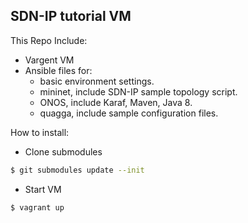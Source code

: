 SDN-IP tutorial VM
----

This Repo Include:

- Vargent VM
- Ansible files for:
  - basic environment settings.
  - mininet, include SDN-IP sample topology script.
  - ONOS, include Karaf, Maven, Java 8.
  - quagga, include sample configuration files.

How to install:

- Clone submodules
```bash
$ git submodules update --init
```

- Start VM
```bash
$ vagrant up
```
